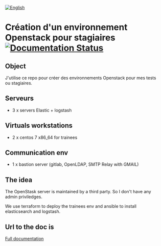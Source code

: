 [![English](http://upload.wikimedia.org/wikipedia/commons/e/e1/Union_Jack_22x16.png "English")](README.md)
<h1>
  <span>Création d'un environnement Openstack pour stagiaires</span>
  <a href='http://openstack-env-trainees.readthedocs.io/en/latest/?badge=latest'>
    <img src='https://readthedocs.org/projects/openstack-env-trainees/badge/?version=latest' alt='Documentation Status' />
  </a>
</h1>

## Object
J'utilise ce repo pour créer des environnements Openstack pour mes tests ou stagiaires.

## Serveurs
- 3 x servers Elastic + logstash

## Virtuals workstations
- 2 x centos 7 x86_64 for trainees

## Communication env
- 1 x bastion server (gitlab, OpenLDAP, SMTP Relay with GMAIL)

## The idea
The OpenStask server is maintained by a third party. So I don't have any admin priviledges.

We use terraform to deploy the trainees env and ansible to install elasticsearch and logstash.

## Url to the doc is
[Full documentation](http://openstack-env-trainees.readthedocs.io/en/latest/)